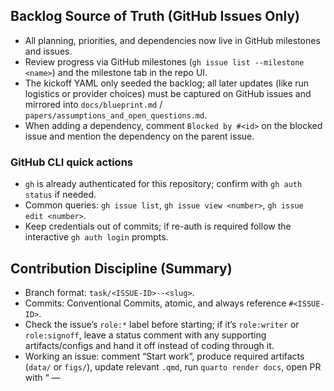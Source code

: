 ## Backlog Source of Truth (GitHub Issues Only)

- All planning, priorities, and dependencies now live in GitHub milestones and issues.
- Review progress via GitHub milestones (`gh issue list --milestone <name>`) and the milestone tab in the repo UI.
- The kickoff YAML only seeded the backlog; all later updates (like run logistics or provider choices) must be captured on GitHub issues and mirrored into `docs/blueprint.md` / `papers/assumptions_and_open_questions.md`.
- When adding a dependency, comment `Blocked by #<id>` on the blocked issue and mention the dependency on the parent issue.

### GitHub CLI quick actions
- `gh` is already authenticated for this repository; confirm with `gh auth status` if needed.
- Common queries: `gh issue list`, `gh issue view <number>`, `gh issue edit <number>`.
- Keep credentials out of commits; if re-auth is required follow the interactive `gh auth login` prompts.

## Contribution Discipline (Summary)
- Branch format: `task/<ISSUE-ID>--<slug>`.
- Commits: Conventional Commits, atomic, and always reference `#<ISSUE-ID>`.
- Check the issue’s `role:*` label before starting; if it’s `role:writer` or `role:signoff`, leave a status comment with any supporting artifacts/configs and hand it off instead of coding through it.
- Working an issue: comment “Start work”, produce required artifacts (`data/` or `figs/`), update relevant `.qmd`, run `quarto render docs`, open PR with “<ISSUE-ID> — <title>` + `Closes #<ISSUE-ID>`.
- After merge: comment “DoD: delivered” with artifact paths, close the issue, and notify dependents with “Unblocked by #<id>`.
- Manuscript-first: every task should move the Quarto manuscript forward; update **AGENTS.md** in the same PR whenever toggles/CLI/workflows change and call it out in the PR body.
- Baseline reference: `ssrn-3118643.qmd` captures the original Caiani article—consult it when aligning new manuscript sections or validating outputs.
- Strategic context: see `docs/blueprint.md` for the full manuscript blueprint, planned figures/tables, and Quarto page layout.
